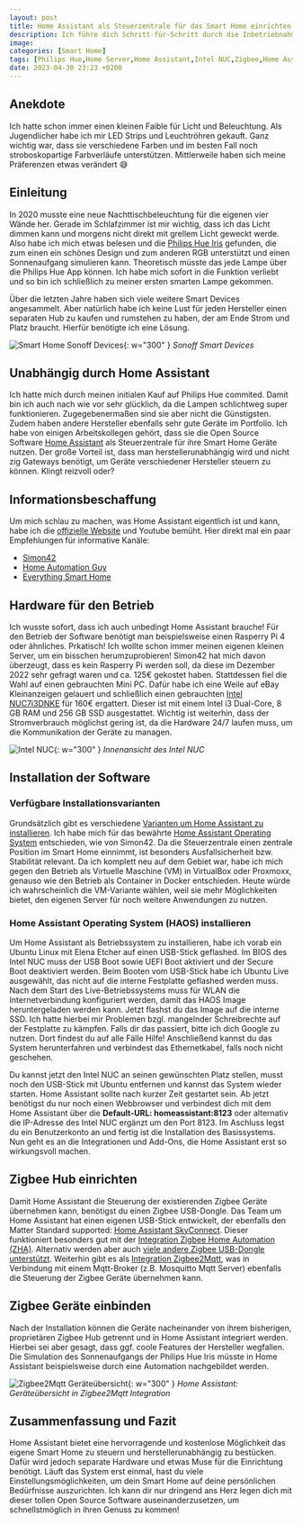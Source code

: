 ```yaml
---
layout: post
title: Home Assistant als Steuerzentrale für das Smart Home einrichten
description: Ich führe dich Schritt-für-Schritt durch die Inbetriebnahme meines Home Servers für die Nutzung von Home Assistant inkl. dessen Installation zur Steuerung deines Smart Home mit seinen Zigbee Geräten.
image:
categories: [Smart Home]
tags: [Philips Hue,Home Server,Home Assistant,Intel NUC,Zigbee,Home Assistant SkyConnect,Zigbee2Mqtt,Smart Home]
date: 2023-04-30 23:23 +0200
---
```

## Anekdote
Ich hatte schon immer einen kleinen Faible für Licht und Beleuchtung. Als Jugendlicher habe ich mir LED Strips und Leuchtröhren gekauft. Ganz wichtig war, dass sie verschiedene Farben und im besten Fall noch stroboskopartige Farbverläufe unterstützen. Mittlerweile haben sich meine Präferenzen etwas verändert :sweat_smile:

## Einleitung
In 2020 musste eine neue Nachttischbeleuchtung für die eigenen vier Wände her. Gerade im Schlafzimmer ist mir wichtig, dass ich das Licht dimmen kann und morgens nicht direkt mit grellem Licht geweckt werde. Also habe ich mich etwas belesen und die [Philips Hue Iris](https://www.idealo.de/preisvergleich/OffersOfProduct/200702156_-hue-white-and-color-ambiance-iris-limited-edition-led-bluetooth-philips.html) gefunden, die zum einen ein schönes Design und zum anderen RGB unterstützt und einen Sonnenaufgang simulieren kann. Theoretisch müsste das jede Lampe über die Philips Hue App können. Ich habe mich sofort in die Funktion verliebt und so bin ich schließlich zu meiner ersten smarten Lampe gekommen. 

Über die letzten Jahre haben sich viele weitere Smart Devices angesammelt. Aber natürlich habe ich keine Lust für jeden Hersteller einen separaten Hub zu kaufen und rumstehen zu haben, der am Ende Strom und Platz braucht. Hierfür benötigte ich eine Lösung.

![Smart Home Sonoff Devices](/assets/smart-home/2023-01-05_Smart-Home_Sonoff-Devices.jpg){: w="300" } 
_Sonoff Smart Devices_

## Unabhängig durch Home Assistant
Ich hatte mich durch meinen initialen Kauf auf Philips Hue commited. Damit bin ich auch nach wie vor sehr glücklich, da die Lampen schlichtweg super funktionieren. Zugegebenermaßen sind sie aber nicht die Günstigsten. Zudem haben andere Hersteller ebenfalls sehr gute Geräte im Portfolio. Ich habe von einigen Arbeitskollegen gehört, dass sie die Open Source Software [Home Assistant](https://www.home-assistant.io) als Steuerzentrale für ihre Smart Home Geräte nutzen. Der große Vorteil ist, dass man herstellerunabhängig wird und nicht zig Gateways benötigt, um Geräte verschiedener Hersteller steuern zu können. Klingt reizvoll oder?

## Informationsbeschaffung
Um mich schlau zu machen, was Home Assistant eigentlich ist und kann, habe ich die [offizielle Website](https://www.home-assistant.io) und Youtube bemüht. Hier direkt mal ein paar Empfehlungen für informative Kanäle:
* [Simon42](https://www.youtube.com/@simon42)
* [Home Automation Guy](https://www.youtube.com/@HomeAutomationGuy)
* [Everything Smart Home](https://www.youtube.com/@EverythingSmartHome)

## Hardware für den Betrieb
Ich wusste sofort, dass ich auch unbedingt Home Assistant brauche! Für den Betrieb der Software benötigt man beispielsweise einen Rasperry Pi 4 oder ähnliches. Prkatisch! Ich wollte schon immer meinen eigenen kleinen Server, um ein bisschen herumzuprobieren! Simon42 hat mich davon überzeugt, dass es kein Rasperry Pi werden soll, da diese im Dezember 2022 sehr gefragt waren und ca. 125€ gekostet haben. Stattdessen fiel die Wahl auf einen gebrauchten Mini PC. Dafür habe ich eine Weile auf eBay Kleinanzeigen gelauert und schließlich einen gebrauchten [Intel NUC7i3DNKE](https://ark.intel.com/content/www/de/de/ark/products/122495/intel-nuc-kit-nuc7i3dnke.html) für 160€ ergattert. Dieser ist mit einem Intel i3 Dual-Core, 8 GB RAM und 256 GB SSD ausgestattet. Wichtig ist weiterhin, dass der Stromverbrauch möglichst gering ist, da die Hardware 24/7 laufen muss, um die Kommunikation der Geräte zu managen.

![Intel NUC](/assets/smart-home/2023-01-04_Intel-NUC7i3DNKE_Inside-View.jpg){: w="300" } 
_Innenansicht des Intel NUC_

## Installation der Software
### Verfügbare Installationsvarianten
Grundsätzlich gibt es verschiedene [Varianten um Home Assistant zu installieren](https://www.home-assistant.io/installation/). Ich habe mich für das bewährte [Home Assistant Operating System](https://www.home-assistant.io/installation/generic-x86-64#install-home-assistant-operating-system) entschieden, wie von Simon42. Da die Steuerzentrale einen zentrale Position im Smart Home einnimmt, ist besonders Ausfallsicherheit bzw. Stabilität relevant. Da ich komplett neu auf dem Gebiet war, habe ich mich gegen den Betrieb als Virtuelle Maschine (VM) in VirtualBox oder Proxmoxx, genauso wie den Betrieb als Container in Docker entschieden. Heute würde ich wahrscheinlich die VM-Variante wählen, weil sie mehr Möglichkeiten bietet, den eigenen Server für noch weitere Anwendungen zu nutzen.

### Home Assistant Operating System (HAOS) installieren
Um Home Assistant als Betriebssystem zu installieren, habe ich vorab ein Ubuntu Linux mit Elena Etcher auf einen USB-Stick geflashed. Im BIOS des Intel NUC muss der USB Boot sowie UEFI Boot aktiviert und der Secure Boot deaktiviert werden. Beim Booten vom USB-Stick habe ich Ubuntu Live ausgewählt, das nicht auf die interne Festplatte geflashed werden muss. Nach dem Start des Live-Betriebssystems muss für WLAN die Internetverbindung konfiguriert werden, damit das HAOS Image heruntergeladen werden kann. Jetzt flashst du das Image auf die interne SSD. Ich hatte hierbei mir Problemen bzgl. mangelnder Schreibrechte auf der Festplatte zu kämpfen. Falls dir das passiert, bitte ich dich Google zu nutzen. Dort findest du auf alle Fälle Hilfe! Anschließend kannst du das System herunterfahren und verbindest das Ethernetkabel, falls noch nicht geschehen. 

Du kannst jetzt den Intel NUC an seinen gewünschten Platz stellen, musst noch den USB-Stick mit Ubuntu entfernen und kannst das System wieder starten. Home Assistant sollte nach kurzer Zeit gestartet sein. Ab jetzt benötigst du nur noch einen Webbrowser und verbindest dich mit dem Home Assistant über die **Default-URL: homeassistant:8123** oder alternativ die IP-Adresse des Intel NUC ergänzt um den Port 8123. Im Aschluss legst du ein Benutzerkonto an und fertig ist die Installation des Basissystems. Nun geht es an die Integrationen und Add-Ons, die Home Assistant erst so wirkungsvoll machen.

## Zigbee Hub einrichten
Damit Home Assistant die Steuerung der existierenden Zigbee Geräte übernehmen kann, benötigst du einen Zigbee USB-Dongle. Das Team um Home Assistant hat einen eigenen USB-Stick entwickelt, der ebenfalls den Matter Standard supported: [Home Assistant SkyConnect](https://www.home-assistant.io/skyconnect/). Dieser funktioniert besonders gut mit der [Integration Zigbee Home Automation (ZHA)](https://www.home-assistant.io/integrations/zha/). Alternativ werden aber auch [viele andere Zigbee USB-Dongle unterstützt](https://www.home-assistant.io/integrations/zha/#known-working-zigbee-radio-modules). Weiterhin gibt es als [Integration Zigbee2Mqtt](https://github.com/zigbee2mqtt/hassio-zigbee2mqtt#installation), was in Verbindung mit einem Mqtt-Broker (z.B. Mosquitto Mqtt Server) ebenfalls die Steuerung der Zigbee Geräte übernehmen kann.

## Zigbee Geräte einbinden
Nach der Installation können die Geräte nacheinander von ihrem bisherigen, proprietären Zigbee Hub getrennt und in Home Assistant integriert werden. Hierbei sei aber gesagt, dass ggf. coole Features der Hersteller wegfallen. Die Simulation des Sonnenaufgangs der Philips Hue Iris müsste in Home Assistant beispielsweise durch eine Automation nachgebildet werden.

![Zigbee2Mqtt Geräteübersicht](/assets/smart-home/2023-04-30_Home-Assistant_Zigbee2mqtt_Geraeteuebersicht.png){: w="300" } 
_Home Assistant: Geräteübersicht in Zigbee2Mqtt Integration_

## Zusammenfassung und Fazit
Home Assistant bietet eine hervorragende und kostenlose Möglichkeit das eigene Smart Home zu steuern und herstellerunabhängig zu bestücken. Dafür wird jedoch separate Hardware und etwas Muse für die Einrichtung benötigt. Läuft das System erst einmal, hast du viele Einstellungsmöglichkeiten, um dein Smart Home auf deine persönlichen Bedürfnisse auszurichten. Ich kann dir nur dringend ans Herz legen dich mit dieser tollen Open Source Software auseinanderzusetzen, um schnellstmöglich in ihren Genuss zu kommen!